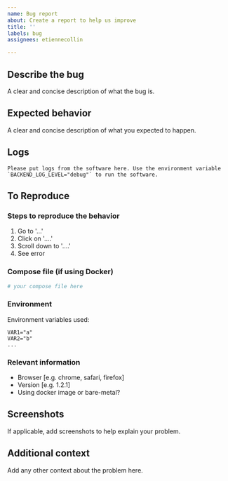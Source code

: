 ```yaml
---
name: Bug report
about: Create a report to help us improve
title: ''
labels: bug
assignees: etiennecollin

---
```


## Describe the bug
A clear and concise description of what the bug is.

## Expected behavior
A clear and concise description of what you expected to happen.

## Logs
```
Please put logs from the software here. Use the environment variable `BACKEND_LOG_LEVEL="debug"` to run the software.
```

## To Reproduce
### Steps to reproduce the behavior
1. Go to '...'
2. Click on '....'
3. Scroll down to '....'
4. See error

### Compose file (if using Docker)
```yaml
# your compose file here
```

### Environment
Environment variables used:
```env
VAR1="a"
VAR2="b"
...
```

### Relevant information
- Browser [e.g. chrome, safari, firefox]
- Version [e.g. 1.2.1]
- Using docker image or bare-metal?

## Screenshots
If applicable, add screenshots to help explain your problem.

## Additional context
Add any other context about the problem here.
